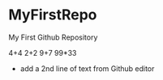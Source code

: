 # MyFirstRepo
My First Github Repository

4+4
2+2
9+7
99*33

* add a 2nd line of text from Github editor
